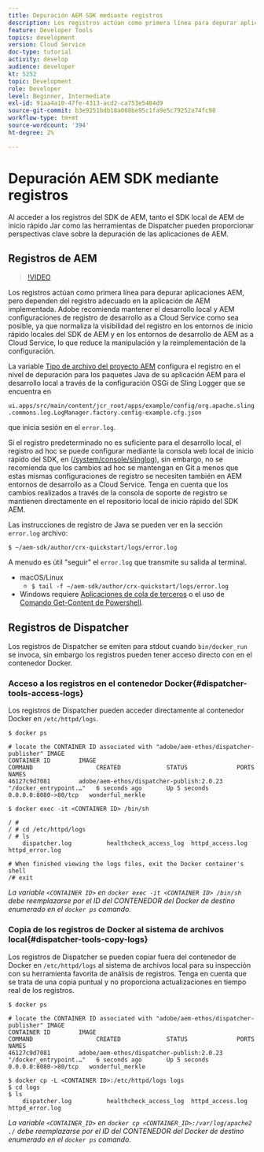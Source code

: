```yaml
---
title: Depuración AEM SDK mediante registros
description: Los registros actúan como primera línea para depurar aplicaciones AEM, pero dependen del registro adecuado en la aplicación de AEM implementada.
feature: Developer Tools
topics: development
version: Cloud Service
doc-type: tutorial
activity: develop
audience: developer
kt: 5252
topic: Development
role: Developer
level: Beginner, Intermediate
exl-id: 91aa4a10-47fe-4313-acd2-ca753e5484d9
source-git-commit: b3e9251bdb18a008be95c1fa9e5c79252a74fc98
workflow-type: tm+mt
source-wordcount: '394'
ht-degree: 2%

---
```


# Depuración AEM SDK mediante registros

Al acceder a los registros del SDK de AEM, tanto el SDK local de AEM de inicio rápido Jar como las herramientas de Dispatcher pueden proporcionar perspectivas clave sobre la depuración de las aplicaciones de AEM.

## Registros de AEM

>[!VIDEO](https://video.tv.adobe.com/v/34334?quality=12&learn=on)

Los registros actúan como primera línea para depurar aplicaciones AEM, pero dependen del registro adecuado en la aplicación de AEM implementada. Adobe recomienda mantener el desarrollo local y AEM configuraciones de registro de desarrollo as a Cloud Service como sea posible, ya que normaliza la visibilidad del registro en los entornos de inicio rápido locales del SDK de AEM y en los entornos de desarrollo de AEM as a Cloud Service, lo que reduce la manipulación y la reimplementación de la configuración.

La variable [Tipo de archivo del proyecto AEM](https://github.com/adobe/aem-project-archetype) configura el registro en el nivel de depuración para los paquetes Java de su aplicación AEM para el desarrollo local a través de la configuración OSGi de Sling Logger que se encuentra en

`ui.apps/src/main/content/jcr_root/apps/example/config/org.apache.sling.commons.log.LogManager.factory.config-example.cfg.json`

que inicia sesión en el `error.log`.

Si el registro predeterminado no es suficiente para el desarrollo local, el registro ad hoc se puede configurar mediante la consola web local de inicio rápido del SDK, en ([/system/console/slinglog](http://localhost:4502/system/console/slinglog)), sin embargo, no se recomienda que los cambios ad hoc se mantengan en Git a menos que estas mismas configuraciones de registro se necesiten también en AEM entornos de desarrollo as a Cloud Service. Tenga en cuenta que los cambios realizados a través de la consola de soporte de registro se mantienen directamente en el repositorio local de inicio rápido del SDK AEM.

Las instrucciones de registro de Java se pueden ver en la sección `error.log` archivo:

```
$ ~/aem-sdk/author/crx-quickstart/logs/error.log
```

A menudo es útil &quot;seguir&quot; el `error.log` que transmite su salida al terminal.

+ macOS/Linux
   + `$ tail -f ~/aem-sdk/author/crx-quickstart/logs/error.log`
+ Windows requiere [Aplicaciones de cola de terceros](https://stackoverflow.com/questions/187587/a-windows-equivalent-of-the-unix-tail-command) o el uso de [Comando Get-Content de Powershell](https://stackoverflow.com/a/46444596/133936).

## Registros de Dispatcher

Los registros de Dispatcher se emiten para stdout cuando `bin/docker_run` se invoca, sin embargo los registros pueden tener acceso directo con en el contenedor Docker.

### Acceso a los registros en el contenedor Docker{#dispatcher-tools-access-logs}

Los registros de Dispatcher pueden acceder directamente al contenedor Docker en `/etc/httpd/logs`.

```shell
$ docker ps

# locate the CONTAINER ID associated with "adobe/aem-ethos/dispatcher-publisher" IMAGE
CONTAINER ID        IMAGE                                       COMMAND                  CREATED             STATUS              PORTS                  NAMES
46127c9d7081        adobe/aem-ethos/dispatcher-publish:2.0.23   "/docker_entrypoint.…"   6 seconds ago       Up 5 seconds        0.0.0.0:8080->80/tcp   wonderful_merkle

$ docker exec -it <CONTAINER ID> /bin/sh

/ # 
/ # cd /etc/httpd/logs
/ # ls
    dispatcher.log          healthcheck_access_log  httpd_access.log        httpd_error.log

# When finished viewing the logs files, exit the Docker container's shell
/# exit
```

_La variable `<CONTAINER ID>` en `docker exec -it <CONTAINER ID> /bin/sh` debe reemplazarse por el ID del CONTENEDOR del Docker de destino enumerado en el `docker ps` comando._


### Copia de los registros de Docker al sistema de archivos local{#dispatcher-tools-copy-logs}

Los registros de Dispatcher se pueden copiar fuera del contenedor de Docker en `/etc/httpd/logs` al sistema de archivos local para su inspección con su herramienta favorita de análisis de registros. Tenga en cuenta que se trata de una copia puntual y no proporciona actualizaciones en tiempo real de los registros.

```shell
$ docker ps

# locate the CONTAINER ID associated with "adobe/aem-ethos/dispatcher-publisher" IMAGE
CONTAINER ID        IMAGE                                       COMMAND                  CREATED             STATUS              PORTS                  NAMES
46127c9d7081        adobe/aem-ethos/dispatcher-publish:2.0.23   "/docker_entrypoint.…"   6 seconds ago       Up 5 seconds        0.0.0.0:8080->80/tcp   wonderful_merkle

$ docker cp -L <CONTAINER ID>:/etc/httpd/logs logs 
$ cd logs
$ ls
    dispatcher.log          healthcheck_access_log  httpd_access.log        httpd_error.log
```

_La variable `<CONTAINER_ID>` en `docker cp <CONTAINER_ID>:/var/log/apache2 ./` debe reemplazarse por el ID del CONTENEDOR del Docker de destino enumerado en el `docker ps` comando._
